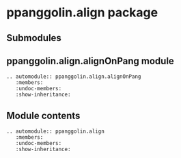 # ppanggolin.align package

## Submodules

## ppanggolin.align.alignOnPang module

```{eval-rst}
.. automodule:: ppanggolin.align.alignOnPang
   :members:
   :undoc-members:
   :show-inheritance:
```

## Module contents

```{eval-rst}
.. automodule:: ppanggolin.align
   :members:
   :undoc-members:
   :show-inheritance:
```
